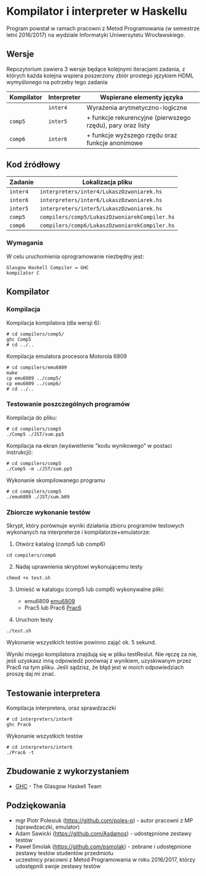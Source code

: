 # Kompilator i interpreter w Haskellu

Program powstał w ramach pracowni z Metod Programowania (w semestrze letni 2016/2017) na wydziale Informatyki Uniwersytetu Wrocławskiego.


## Wersje

Repozytorium zawiera 3 wersje będące kolejnymi iteracjami zadania, z których każda kolejna wspiera poszerzony zbiór prostego językiem HDML wymyślonego na potrzeby tego zadania

| Kompilator | Interpreter | Wspierane elementy języka |
| --- | --- | --- |
|  | `inter4` | Wyrażenia arytmetyczno-logiczne |
| `comp5` | `inter5` | + funkcje rekurencyjne (pierwszego rzędu), pary oraz listy |
| `comp6` | `inter6` | + funkcje wyższego rzędu oraz funkcje anonimowe |


## Kod źródłowy

| Zadanie | Lokalizacja pliku |
| --- | --- |
| `inter4` | `interpreters/inter4/LukaszDzwoniarek.hs` |
| `inter6` | `interpreters/inter6/LukaszDzwoniarek.hs` |
| `inter5` | `interpreters/inter5/LukaszDzwoniarek.hs` |
| `comp5` | `compilers/comp5/LukaszDzwoniarekCompiler.hs` |
| `comp6` | `compilers/comp6/LukaszDzwoniarekCompiler.hs` |


### Wymagania

W celu uruchomienia oprogramowanie niezbędny jest:

```
Glasgow Haskell Compiler = GHC
kompilator C
```


## Kompilator


### Kompilacja

Kompilacja kompilatora (dla wersji 6):

```
# cd compilers/comp5/
ghc Comp5
# cd ../..
```

Kompilacja emulatora procesora Motorola 6809 <a name="emu6809"></a>

```
# cd compilers/emu6809
make
cp emu6809 ../comp5/
cp emu6809 ../comp6/
# cd ../..
```


### Testowanie poszczególnych programów

Kompilacja do pliku:

```
# cd compilers/comp5
./Comp5 ./JST/sum.pp5
```

Kompilacja na ekran (wyświetlenie "kodu wynikowego" w postaci instrukcji):

```
# cd compilers/comp5
./Comp5 -m ./JST/sum.pp5
```

Wykonanie skompilowanego programu

```
# cd compilers/comp5
./emu6809 ./JST/sum.b09
```


### Zbiorcze wykonanie testów

Skrypt, który porównuje wyniki działania zbioru programów testowych wykonanych na interpreterze i kompilatorze+emulatorze:

1. Otwórz katalog (comp5 lub comp6)

```
cd compilers/comp6
```

2. Nadaj uprawnienia skryptowi wykonującemu testy

```
chmod +x test.sh
```

3. Umieść w katalogu (comp5 lub comp6) wykonywalne pliki:
   - emu6809 [emu6809](#emu6809)
   - Prac5 lub Prac6 [Prac6](#Prac6)

4. Uruchom testy

```
./test.sh
```

Wykonanie wszystkich testów powinno zająć ok. 5 sekund.

Wyniki mojego kompilatora znajdują się w pliku testReslut. Nie ręczę za nie, jeśli uzyskasz inną odpowiedź porównaj z wynikiem, uzyskiwanym przez Prac6 na tym pliku. Jeśli sądzisz, że błąd jest w moich odpowiedziach proszę daj mi znać.


## Testowanie interpretera

Kompilacja interpretera, oraz sprawdzaczki <a name="Prac6"></a>

```
# cd interpreters/inter6
ghc Prac6
```

Wykonanie wszystkich testów

```
# cd interpreters/inter6
./Prac6 -t
```


## Zbudowanie z wykorzystaniem

* [GHC](https://www.haskell.org/ghc/) - The Glasgow Haskell Team


## Podziękowania

* mgr Piotr Polesiuk (https://github.com/poles-p) - autor pracowni z MP (sprawdzaczki, emulator)
* Adam Sawicki (https://github.com/Asdamos) - udostępnione zestawy testów
* Paweł Smolak (https://github.com/psmolak) - zebrane i udostępnione zestawy testów studentów przedmiotu
* uczestnicy pracowni z Metod Programowania w roku 2016/2017, którzy udostępnili swoje zestawy testów
